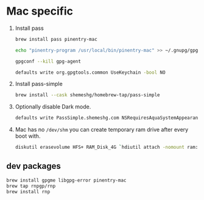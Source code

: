 # Mac specific

1. Install pass

    ```bash
    brew install pass pinentry-mac

    echo "pinentry-program /usr/local/bin/pinentry-mac" >> ~/.gnupg/gpg-agent.conf

    gpgconf --kill gpg-agent

    defaults write org.gpgtools.common UseKeychain -bool NO
    ```

1. Install pass-simple

    ```bash
    brew install --cask shemeshg/homebrew-tap/pass-simple
    ```
1. Optionally disable Dark mode.

    ```bash
    defaults write PassSimple.shemeshg.com NSRequiresAquaSystemAppearance -bool Yes
    ```

1. Mac has no `/dev/shm` you can create temporary ram drive after every boot with.

    ```bash
    diskutil erasevolume HFS+ RAM_Disk_4G `hdiutil attach -nomount ram://8192000`
    ```


## dev packages

```bash
brew install gpgme libgpg-error pinentry-mac
brew tap rnpgp/rnp
brew install rnp
```
